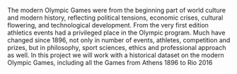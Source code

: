 The modern Olympic Games were from the beginning part of
world culture and modern history, reflecting political tensions,
economic crises, cultural flowering, and technological
development.
From the very first edition athletics events had a privileged place
in the Olympic program. Much have changed since 1896, not
only in number of events, athletes, competition and prizes, but in
philosophy, sport sciences, ethics and professional approach as
well.
In this project we will work with a historical dataset on the
modern Olympic Games, including all the Games from Athens
1896 to Rio 2016
